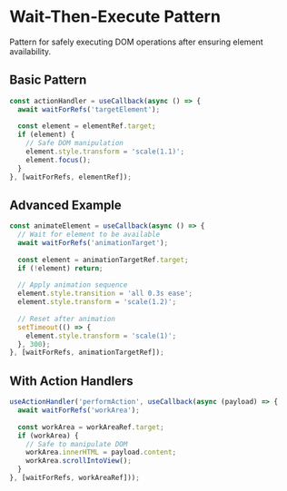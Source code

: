 # Wait-Then-Execute Pattern

Pattern for safely executing DOM operations after ensuring element availability.

## Basic Pattern

```typescript
const actionHandler = useCallback(async () => {
  await waitForRefs('targetElement');
  
  const element = elementRef.target;
  if (element) {
    // Safe DOM manipulation
    element.style.transform = 'scale(1.1)';
    element.focus();
  }
}, [waitForRefs, elementRef]);
```

## Advanced Example

```typescript
const animateElement = useCallback(async () => {
  // Wait for element to be available
  await waitForRefs('animationTarget');
  
  const element = animationTargetRef.target;
  if (!element) return;
  
  // Apply animation sequence
  element.style.transition = 'all 0.3s ease';
  element.style.transform = 'scale(1.2)';
  
  // Reset after animation
  setTimeout(() => {
    element.style.transform = 'scale(1)';
  }, 300);
}, [waitForRefs, animationTargetRef]);
```

## With Action Handlers

```typescript
useActionHandler('performAction', useCallback(async (payload) => {
  await waitForRefs('workArea');
  
  const workArea = workAreaRef.target;
  if (workArea) {
    // Safe to manipulate DOM
    workArea.innerHTML = payload.content;
    workArea.scrollIntoView();
  }
}, [waitForRefs, workAreaRef]));
```